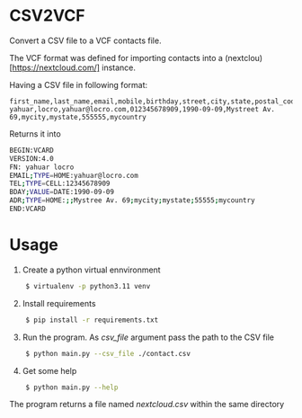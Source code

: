# CSV2VCF

Convert a CSV file to a VCF contacts file. 

The VCF format was defined for importing contacts into a (nextclou)[https://nextcloud.com/] instance.

Having a CSV file in following format:

```csv
first_name,last_name,email,mobile,birthday,street,city,state,postal_code,country
yahuar,locro,yahuar@locro.com,012345678909,1990-09-09,Mystreet Av. 69,mycity,mystate,555555,mycountry
```

Returns it into

```bash
BEGIN:VCARD
VERSION:4.0
FN: yahuar locro
EMAIL;TYPE=HOME:yahuar@locro.com
TEL;TYPE=CELL:12345678909
BDAY;VALUE=DATE:1990-09-09
ADR;TYPE=HOME:;;Mystree Av. 69;mycity;mystate;55555;mycountry
END:VCARD
``````

# Usage

1. Create a python virtual ennvironment
```bash
    $ virtualenv -p python3.11 venv
```

2. Install requirements
```bash
    $ pip install -r requirements.txt
```

3. Run the program. As *csv_file* argument pass the path to the CSV file

```bash
    $ python main.py --csv_file ./contact.csv
```

4. Get some help
```bash
    $ python main.py --help
```


The program returns a file named *nextcloud.csv* within the same directory